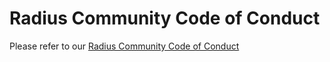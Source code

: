 # Radius Community Code of Conduct

Please refer to our [Radius Community Code of Conduct](https://github.com/radius-project/community/blob/main/CODE-OF-CONDUCT.md)

